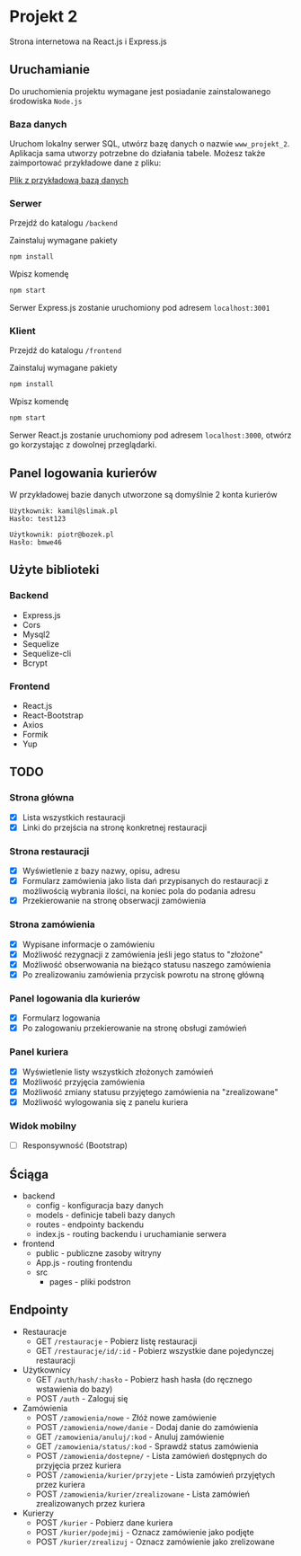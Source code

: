 # Projekt 2

Strona internetowa na React.js i Express.js

## Uruchamianie

Do uruchomienia projektu wymagane jest posiadanie zainstalowanego środowiska `Node.js`

### Baza danych

Uruchom lokalny serwer SQL, utwórz bazę danych o nazwie `www_projekt_2`. Aplikacja sama utworzy potrzebne do działania tabele. Możesz także zaimportować przykładowe dane z pliku:

[Plik z przykładową bazą danych](www_projekt_2.sql)

### Serwer

Przejdź do katalogu `/backend`

Zainstaluj wymagane pakiety

```bash
npm install
```

Wpisz komendę

```bash
npm start
```

Serwer Express.js zostanie uruchomiony pod adresem `localhost:3001`

### Klient

Przejdź do katalogu `/frontend`

Zainstaluj wymagane pakiety

```bash
npm install
```

Wpisz komendę

```bash
npm start
```

Serwer React.js zostanie uruchomiony pod adresem `localhost:3000`, otwórz go korzystając z dowolnej przeglądarki.

## Panel logowania kurierów

W przykładowej bazie danych utworzone są domyślnie 2 konta kurierów

```text
Użytkownik: kamil@slimak.pl
Hasło: test123
```

```text
Użytkownik: piotr@bozek.pl
Hasło: bmwe46
```

## Użyte biblioteki

### Backend

- Express.js
- Cors
- Mysql2
- Sequelize
- Sequelize-cli
- Bcrypt

### Frontend

- React.js
- React-Bootstrap
- Axios
- Formik
- Yup

## TODO

### Strona główna

- [X] Lista wszystkich restauracji
- [X] Linki do przejścia na stronę konkretnej restauracji

### Strona restauracji

- [X] Wyświetlenie z bazy nazwy, opisu, adresu
- [X] Formularz zamówienia jako lista dań przypisanych do restauracji z możliwością wybrania ilości, na koniec pola do podania adresu
- [X] Przekierowanie na stronę obserwacji zamówienia

### Strona zamówienia

- [X] Wypisane informacje o zamówieniu
- [X] Możliwość rezygnacji z zamówienia jeśli jego status to "złożone"
- [X] Możliwość obserwowania na bieżąco statusu naszego zamówienia
- [X] Po zrealizowaniu zamówienia przycisk powrotu na stronę główną

### Panel logowania dla kurierów

- [X] Formularz logowania
- [X] Po zalogowaniu przekierowanie na stronę obsługi zamówień

### Panel kuriera

- [X] Wyświetlenie listy wszystkich złożonych zamówień
- [X] Możliwość przyjęcia zamówienia
- [X] Możliwość zmiany statusu przyjętego zamówienia na "zrealizowane"
- [X] Możliwość wylogowania się z panelu kuriera

### Widok mobilny

- [ ] Responsywność (Bootstrap)

## Ściąga

- backend
  - config - konfiguracja bazy danych
  - models - definicje tabeli bazy danych
  - routes - endpointy backendu
  - index.js - routing backendu i uruchamianie serwera
- frontend
  - public - publiczne zasoby witryny
  - App.js - routing frontendu
  - src
    - pages - pliki podstron

## Endpointy

- Restauracje
  - GET `/restauracje` - Pobierz listę restauracji
  - GET `/restauracje/id/:id` - Pobierz wszystkie dane pojedynczej restauracji
- Użytkownicy
  - GET `/auth/hash/:hasło` - Pobierz hash hasła (do ręcznego wstawienia do bazy)
  - POST `/auth` - Zaloguj się
- Zamówienia
  - POST `/zamowienia/nowe` - Złóż nowe zamówienie
  - POST `/zamowienia/nowe/danie` - Dodaj danie do zamówienia
  - GET `/zamowienia/anuluj/:kod` - Anuluj zamówienie
  - GET `/zamowienia/status/:kod` - Sprawdź status zamówienia
  - POST `/zamowienia/dostepne/` - Lista zamówień dostępnych do przyjęcia przez kuriera
  - POST `/zamowienia/kurier/przyjete` - Lista zamówień przyjętych przez kuriera
  - POST `/zamowienia/kurier/zrealizowane` - Lista zamówień zrealizowanych przez kuriera
- Kurierzy
  - POST `/kurier` - Pobierz dane kuriera
  - POST `/kurier/podejmij` - Oznacz zamówienie jako podjęte
  - POST `/kurier/zrealizuj` - Oznacz zamówienie jako zrelizowane
